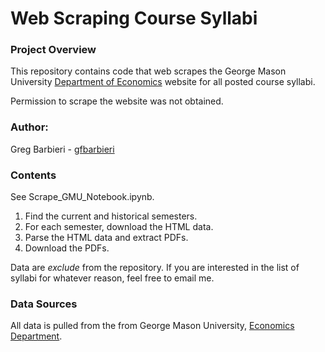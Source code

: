 # Web Scraping Course Syllabi

### Project Overview
This repository contains code that web scrapes the George Mason University [Department of Economics](https://economics.gmu.edu/course_sections) website for all posted course syllabi.

Permission to scrape the website was not obtained.

### Author:
Greg Barbieri - [gfbarbieri](https://github.com/gfbarbieri)

### Contents
See Scrape_GMU_Notebook.ipynb.

1. Find the current and historical semesters.
2. For each semester, download the HTML data.
3. Parse the HTML data and extract PDFs.
4. Download the PDFs.

Data are *exclude* from the repository. If you are interested in the list of syllabi for whatever reason, feel free to email me.

### Data Sources
All data is pulled from the from George Mason University, [Economics Department](https://economics.gmu.edu).
